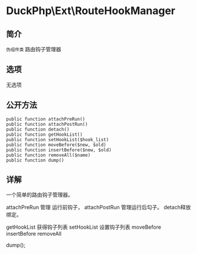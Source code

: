 # DuckPhp\Ext\RouteHookManager

## 简介
`伪组件类` 路由钩子管理器
##### 
## 选项
无选项
## 公开方法

    public function attachPreRun()
    public function attachPostRun()
    public function detach()
    public function getHookList()
    public function setHookList($hook_list)
    public function moveBefore($new, $old)
    public function insertBefore($new, $old)
    public function removeAll($name)
    public function dump()

## 详解

一个简单的路由钩子管理器。

attachPreRun 管理 运行前钩子， attachPostRun  管理运行后勾子。 detach释放绑定。

getHookList 获得钩子列表  setHookList 设置钩子列表
moveBefore insertBefore removeAll

dump(); 
